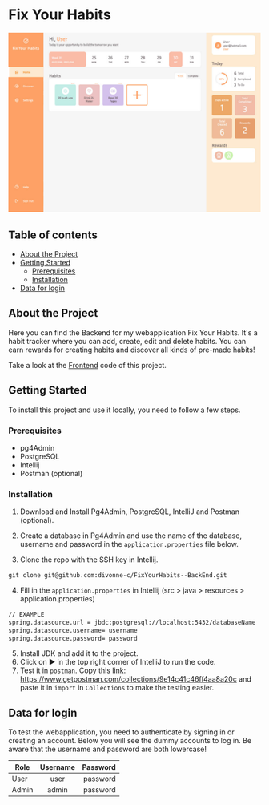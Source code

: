 # Fix Your Habits

![screenshot page](readme%20assets/home.jpg)

## Table of contents
* [About the Project](#about-the-project)
* [Getting Started](#getting-started)
    + [Prerequisites](#prerequisites)
    + [Installation](#installation)
* [Data for login](#data-for-login)



## About the Project
Here you can find the Backend for my webapplication Fix Your Habits. It's a habit tracker where you can add, create, edit and delete habits. You can earn rewards for creating habits and discover all kinds of pre-made habits! 

Take a look at the <a href="https://github.com/divonne-c/FixYourHabits--FrontEnd">Frontend</a> code of this project.

## Getting Started
To install this project and use it locally, you need to follow a few steps.

### Prerequisites
* pg4Admin
* PostgreSQL
* Intellij
* Postman (optional)

### Installation

1. Download and Install Pg4Admin, PostgreSQL, IntelliJ and Postman (optional).

2. Create a database in Pg4Admin and use the name of the database, username and password in the `application.properties` file below.

3. Clone the repo with the SSH key in Intellij.
```
git clone git@github.com:divonne-c/FixYourHabits--BackEnd.git
```

4. Fill in the `application.properties` in Intellij (src > java > resources > application.properties)
```
// EXAMPLE
spring.datasource.url = jbdc:postgresql://localhost:5432/databaseName
spring.datasource.username= username
spring.datasource.password= password
```
5. Install JDK and add it to the project.
6. Click on ▶️ in the top right corner of IntelliJ to run the code.
7. Test it in `postman`. Copy this link: https://www.getpostman.com/collections/9e14c41c46ff4aa8a20c and paste it in `import` in `Collections` to make the testing easier.


## Data for login

To test the webapplication, you need to authenticate by signing in or creating an account. Below you will see the dummy accounts to log in. Be aware that the username and password are both lowercase!


| Role          | Username | Password |
|---------------|:--------:|---------:|
| User          |   user   | password |
| Admin         |  admin   | password |














